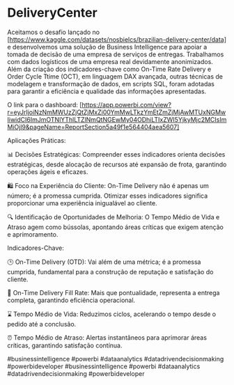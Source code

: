 # DeliveryCenter

Aceitamos o desafio lançado no [https://www.kaggle.com/datasets/nosbielcs/brazilian-delivery-center/data] e desenvolvemos uma solução de Business Intelligence para apoiar a tomada de decisão de uma empresa de serviços de entregas. Trabalhamos com dados logísticos de uma empresa real devidamente anonimizados. Além da criação dos indicadores-chave como On-Time Rate Delivery e Order Cycle Ttime (OCT), em linguagem DAX avançada, outras técnicas de modelagem e transformação de dados, em scripts SQL, foram adotadas para garantir a eficiência e qualidade das informações apresentadas. 

O link para o dashboard:
[https://app.powerbi.com/view?r=eyJrIjoiNzNmMWUzZjQtZjMxZi00YmMwLTkzYmEtZmZjMjAwMTUxNGMwIiwidCI6ImJmOTNlYThlLTZlNmQtNGEwMy04ODhiLTIxZWI5YjkyMjc2MCIsImMiOjl9&pageName=ReportSection5a49f1e564404aea5607]


Aplicações Práticas:

📊 Decisões Estratégicas: Compreender esses indicadores orienta decisões estratégicas, desde alocação de recursos até expansão de frota, garantindo operações ágeis e eficazes.

🛍️ Foco na Experiência do Cliente: On-Time Delivery não é apenas um número; é a promessa cumprida. Otimizar esses indicadores significa proporcionar uma experiência inigualável ao cliente.

🔍 Identificação de Oportunidades de Melhoria: O Tempo Médio de Vida e Atraso agem como bússolas, apontando áreas críticas que exigem atenção e aprimoramento.

Indicadores-Chave:

🕒 On-Time Delivery (OTD): Vai além de uma métrica; é a promessa cumprida, fundamental para a construção de reputação e satisfação do cliente.

🚚 On-Time Delivery Fill Rate: Mais que pontualidade, representa a entrega completa, garantindo eficiência operacional.

⌛ Tempo Médio de Vida: Reduzimos ciclos, acelerando o tempo desde o pedido até a conclusão.

⏰ Tempo Médio de Atraso: Alertas instantâneos para aprimorar áreas críticas, garantindo satisfação contínua.

#businessintelligence #powerbi #dataanalytics #datadrivendecisionmaking #powerbideveloper
#businessintelligence #powerbi #dataanalytics #datadrivendecisionmaking #powerbideveloper
